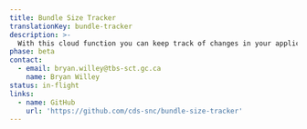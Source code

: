 ```yaml
---
title: Bundle Size Tracker
translationKey: bundle-tracker
description: >-
  With this cloud function you can keep track of changes in your application bundle size over time to ensure that it doesn't grow to large keeping it preformant on slow connections and mobile devices. 
phase: beta
contact:
  - email: bryan.willey@tbs-sct.gc.ca
    name: Bryan Willey
status: in-flight
links:
  - name: GitHub
    url: 'https://github.com/cds-snc/bundle-size-tracker'
---
```


